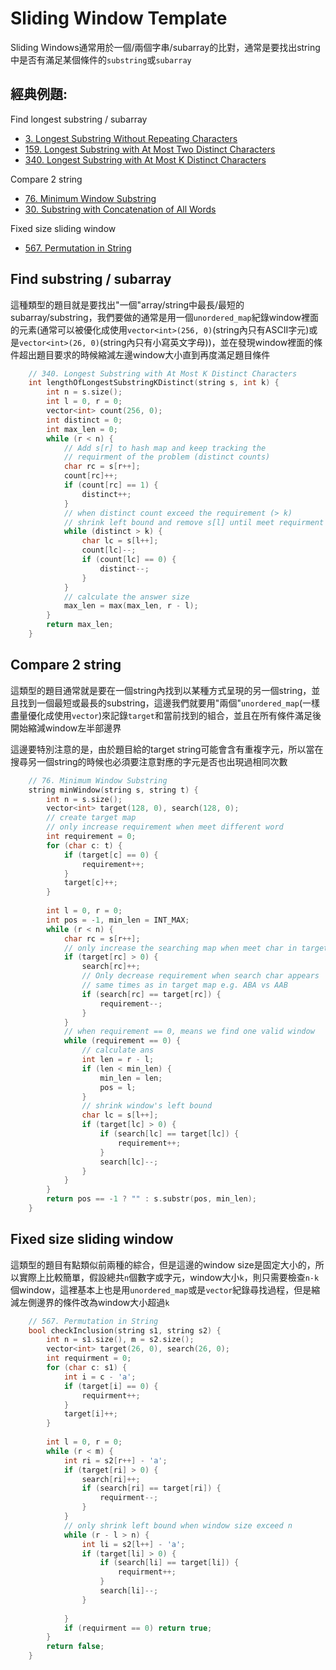 # Sliding Window Template

Sliding Windows通常用於一個/兩個字串/subarray的比對，通常是要找出string中是否有滿足某個條件的`substring`或`subarray`

## 經典例題:
Find longest substring / subarray
- [3. Longest Substring Without Repeating Characters](https://leetcode.com/problems/longest-substring-without-repeating-characters/)
- [159. Longest Substring with At Most Two Distinct Characters](https://leetcode.com/problems/longest-substring-with-at-most-two-distinct-characters/)
- [340. Longest Substring with At Most K Distinct Characters](https://leetcode.com/problems/longest-substring-with-at-most-k-distinct-characters/)

Compare 2 string
- [76. Minimum Window Substring](https://leetcode.com/problems/minimum-window-substring/)
- [30. Substring with Concatenation of All Words](https://leetcode.com/problems/substring-with-concatenation-of-all-words/)

Fixed size sliding window
- [567. Permutation in String](https://leetcode.com/problems/permutation-in-string/)



## Find substring / subarray
這種類型的題目就是要找出"一個"array/string中最長/最短的subarray/substring，我們要做的通常是用一個`unordered_map`紀錄window裡面的元素(通常可以被優化成使用`vector<int>(256, 0)`(string內只有ASCII字元)或是`vector<int>(26, 0)`(string內只有小寫英文字母))，並在發現window裡面的條件超出題目要求的時候縮減左邊window大小直到再度滿足題目條件

```cpp
    // 340. Longest Substring with At Most K Distinct Characters
    int lengthOfLongestSubstringKDistinct(string s, int k) {
        int n = s.size();
        int l = 0, r = 0;
        vector<int> count(256, 0);
        int distinct = 0;
        int max_len = 0;
        while (r < n) {
            // Add s[r] to hash map and keep tracking the
            // requirment of the problem (distinct counts)
            char rc = s[r++];
            count[rc]++;
            if (count[rc] == 1) {
                distinct++;
            }
            // when distinct count exceed the requirement (> k)
            // shrink left bound and remove s[l] until meet requirment again
            while (distinct > k) {
                char lc = s[l++];
                count[lc]--;
                if (count[lc] == 0) {
                    distinct--;
                }
            }
            // calculate the answer size
            max_len = max(max_len, r - l);
        }
        return max_len;
    }
```

## Compare 2 string
這類型的題目通常就是要在一個string內找到以某種方式呈現的另一個string，並且找到一個最短或最長的substring，這邊我們就要用"兩個"`unordered_map`(一樣盡量優化成使用`vector`)來記錄`target`和當前找到的組合，並且在所有條件滿足後開始縮減window左半部邊界

這邊要特別注意的是，由於題目給的target string可能會含有重複字元，所以當在搜尋另一個string的時候也必須要注意對應的字元是否也出現過相同次數

```cpp
    // 76. Minimum Window Substring
    string minWindow(string s, string t) {
        int n = s.size();
        vector<int> target(128, 0), search(128, 0);
        // create target map
        // only increase requirement when meet different word
        int requirement = 0;
        for (char c: t) {
            if (target[c] == 0) {
                requirement++;
            }
            target[c]++;
        }
        
        int l = 0, r = 0;
        int pos = -1, min_len = INT_MAX;
        while (r < n) {
            char rc = s[r++];
            // only increase the searching map when meet char in target
            if (target[rc] > 0) {
                search[rc]++;
                // Only decrease requirement when search char appears
                // same times as in target map e.g. ABA vs AAB
                if (search[rc] == target[rc]) {
                    requirement--;
                }
            }
            // when requirement == 0, means we find one valid window
            while (requirement == 0) {
                // calculate ans
                int len = r - l;
                if (len < min_len) {
                    min_len = len;
                    pos = l;
                }
                // shrink window's left bound
                char lc = s[l++];
                if (target[lc] > 0) {
                    if (search[lc] == target[lc]) {
                        requirement++;
                    }
                    search[lc]--;
                }
            }
        }
        return pos == -1 ? "" : s.substr(pos, min_len);
    }
```

## Fixed size sliding window
這類型的題目有點類似前兩種的綜合，但是這邊的window size是固定大小的，所以實際上比較簡單，假設總共`n`個數字或字元，window大小`k`，則只需要檢查`n-k`個window，這裡基本上也是用`unordered_map`或是`vector`紀錄尋找過程，但是縮減左側邊界的條件改為window大小超過`k`
```cpp
    // 567. Permutation in String
    bool checkInclusion(string s1, string s2) {
        int n = s1.size(), m = s2.size();
        vector<int> target(26, 0), search(26, 0);
        int requirment = 0;
        for (char c: s1) {
            int i = c - 'a';
            if (target[i] == 0) {
                requirment++;
            }
            target[i]++;
        }
        
        int l = 0, r = 0;
        while (r < m) {
            int ri = s2[r++] - 'a';
            if (target[ri] > 0) {
                search[ri]++;
                if (search[ri] == target[ri]) {
                    requirment--;
                }
            }
            // only shrink left bound when window size exceed n
            while (r - l > n) {
                int li = s2[l++] - 'a';
                if (target[li] > 0) {
                    if (search[li] == target[li]) {
                        requirment++;
                    }
                    search[li]--;
                }
                
            }
            if (requirment == 0) return true;
        }
        return false;
    }
```
